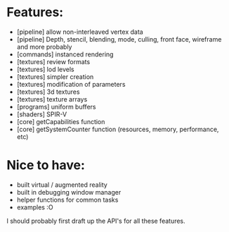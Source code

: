 # Features:
- [pipeline] allow non-interleaved vertex data
- [pipeline] Depth, stencil, blending, mode, culling, front face, wireframe and more probably
- [commands] instanced rendering
- [textures] review formats
- [textures] lod levels
- [textures] simpler creation
- [textures] modification of parameters
- [textures] 3d textures
- [textures] texture arrays
- [programs] uniform buffers
- [shaders] SPIR-V
- [core] getCapabilities function
- [core] getSystemCounter function (resources, memory, performance, etc)

# Nice to have:
- built virtual / augmented reality
- built in debugging window manager
- helper functions for common tasks
- examples :O
  
I should probably first draft up the API's for all these features.